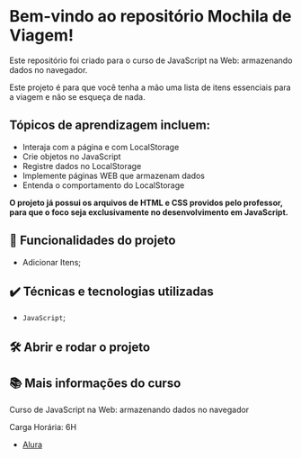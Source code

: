 
![]()

# Bem-vindo ao repositório Mochila de Viagem!

Este repositório foi criado para o curso de JavaScript na Web: armazenando dados no navegador.

Este projeto é para que você tenha a mão uma lista de itens essenciais para a viagem e não se esqueça de nada.


## Tópicos de aprendizagem incluem:

- Interaja com a página e com LocalStorage
- Crie objetos no JavaScript
- Registre dados no LocalStorage
- Implemente páginas WEB que armazenam dados
- Entenda o comportamento do LocalStorage

**O projeto já possui os arquivos de HTML e CSS providos pelo professor, para que o foco seja exclusivamente no desenvolvimento em JavaScript.**


## 🔨 Funcionalidades do projeto

- Adicionar Itens;

## ✔️ Técnicas e tecnologias utilizadas

- `JavaScript`;

## 🛠️ Abrir e rodar o projeto

[]()

## 📚 Mais informações do curso

Curso de JavaScript na Web: armazenando dados no navegador

Carga Horária: 6H

- [Alura](https://cursos.alura.com.br/course/javascript-web-armazenando-dados-navegador)
